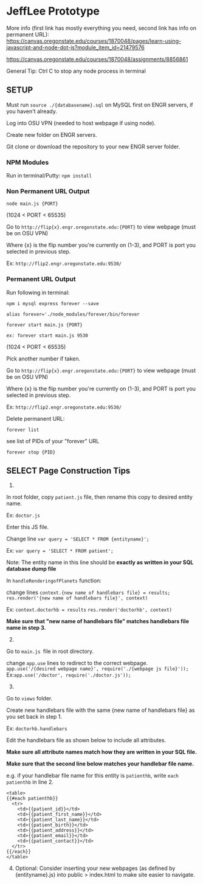 
# JeffLee Prototype
More info (first link has mostly everything you need, second link has info on permanent URL):
https://canvas.oregonstate.edu/courses/1870048/pages/learn-using-javascript-and-node-dot-js?module_item_id=21479576

https://canvas.oregonstate.edu/courses/1870048/assignments/8856861

General Tip: Ctrl C to stop any node process in terminal

## SETUP
Must run `source ./{databasename}.sql` on MySQL first on ENGR servers, if you haven't already.

Log into OSU VPN (needed to host webpage if using node).

Create new folder on ENGR servers.

Git clone or download the repository to your new ENGR server folder.

### NPM Modules
Run in terminal/Putty:
`npm install`

### Non Permanent URL Output
`node main.js {PORT}`

(1024 < PORT < 65535)

Go to `http://flip{x}.engr.oregonstate.edu:{PORT}` to view webpage (must be on OSU VPN)

Where {x} is the flip number you're currently on (1-3), and PORT is port you selected in previous step.

Ex: `http://flip2.engr.oregonstate.edu:9530/`

### Permanent URL Output
Run following in terminal:

`npm i mysql express forever --save`

`alias forever='./node_modules/forever/bin/forever`

`forever start main.js {PORT}`

`ex: forever start main.js 9530`

(1024 < PORT < 65535)

Pick another number if taken.

Go to `http://flip{x}.engr.oregonstate.edu:{PORT}` to view webpage (must be on OSU VPN)

Where {x} is the flip number you're currently on (1-3), and PORT is port you selected in previous step.

Ex: `http://flip2.engr.oregonstate.edu:9530/`

Delete permanent URL:

`forever list`

see list of PIDs of your "forever" URL

`forever stop {PID}`

## SELECT Page Construction Tips

1.
In root folder, copy `patient.js` file, then rename this copy to desired entity name.

Ex: `doctor.js`

Enter this JS file.

Change line `var query = 'SELECT * FROM {entityname}';`

Ex: `var query = 'SELECT * FROM patient';`

Note: The entity name in this line should be **exactly as written in your SQL database dump file**

In `handleRenderingofPlanets` function:

change lines
`
context.{new name of handlebars file} = results;
res.render('{new name of handlebars file}', context)
`

Ex: 
`context.doctorhb = results`
`res.render('doctorhb', context)`

**Make sure that "new name of handlebars file" matches handlebars file name in step 3.**

2.
Go to 
`main.js `file in root directory.

change `app.use` lines to redirect to the correct webpage.
`app.use('/{desired webpage name}', require('./{webpage js file}'));
`
Ex:`app.use('/doctor', require('./doctor.js'));`


3. 
Go to `views` folder.

Create new handlebars file with the same {new name of handlebars file} as you set back in step 1.

Ex: `doctorhb.handlebars`

Edit the handlebars file as shown below to include all attributes.

**Make sure all attribute names match how they are written in your SQL file.**

**Make sure that the second line below matches your handlebar file name.**

e.g. if your handlebar file name for this entity is `patienthb`, write `each patienthb` in line 2.

```
<table>
{{#each patienthb}}
  <tr>
    <td>{{patient_id}}</td>
    <td>{{patient_first_name}}</td>
	<td>{{patient_last_name}}</td>
    <td>{{patient_birth}}</td>
	<td>{{patient_address}}</td>
	<td>{{patient_email}}</td>
	<td>{{patient_contact}}</td>
  </tr>
{{/each}}
</table>
```
4. Optional:
Consider inserting your new webpages (as defined by {entityname}.js) into public > index.html to make site easier to navigate.